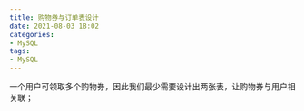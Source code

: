 ```yaml
---
title: 购物券与订单表设计
date: 2021-08-03 18:02
categories:
- MySQL
tags:
- MySQL
---
```


一个用户可领取多个购物券，因此我们最少需要设计出两张表，让购物券与用户相关联；
<!-- more -->
